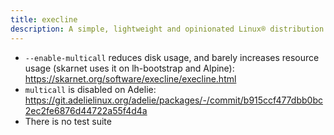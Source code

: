 ```yaml
---
title: execline
description: A simple, lightweight and opinionated Linux® distribution based on musl libc and toybox
---
```


- `--enable-multicall` reduces disk usage, and barely increases resource usage (skarnet uses it on lh-bootstrap and Alpine): https://skarnet.org/software/execline/execline.html
- `multicall` is disabled on Adelie: https://git.adelielinux.org/adelie/packages/-/commit/b915ccf477dbb0bc2ec2fe6876d44722a55f4d4a
- There is no test suite
